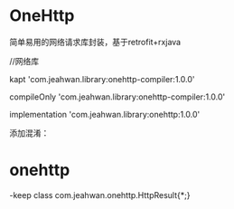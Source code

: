 # OneHttp

简单易用的网络请求库封装，基于retrofit+rxjava

//网络库

kapt 'com.jeahwan.library:onehttp-compiler:1.0.0'

compileOnly 'com.jeahwan.library:onehttp-compiler:1.0.0'

implementation 'com.jeahwan.library:onehttp:1.0.0'

添加混淆：

# onehttp
-keep class com.jeahwan.onehttp.HttpResult{*;}
